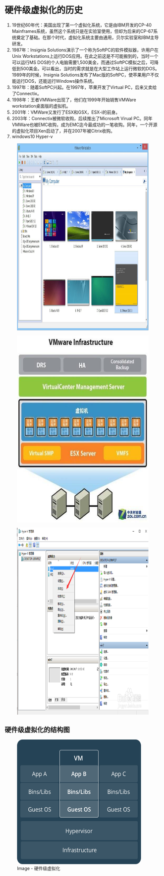 # 硬件级虚拟化的历史

1. 19世纪60年代：美国出现了第一个虚拟化系统，它是由IBM开发的CP-40 Mainframes系统，虽然这个系统只是在实验室使用，但却为后来的CP-67系统奠定了基础。在那个时代，虚拟化系统主要由通用，贝尔实验室和IBM主导研发。
2. 1987年：Insignia Solutions演示了一个称为SoftPC的软件模拟器，许用户在Unix Workstations上运行DOS应用。在此之前这是不可能搬到的，当时一个可以运行MS DOS的个人电脑需要1,500美金，而通过SoftPC模拟之后，可降低到500美金。可以看出，当时的需求就是在大型工作站上运行微软的DOS。1989年的时候，Insignia Solutions发布了Mac版的SoftPC，使苹果用户不仅能运行DOS，还能运行Windows操作系统。
3. 1997年：随着SoftPC兴起。在1997年，苹果开发了Virtual PC，后来又卖给了Connectix。
4. 1998年：王者VMWare出现了，他们在1999年开始销售VMWare workstation桌面版的虚拟机。
5. 2001年：VMWare又发行了ESX和GSX，ESX-i的前身。
6. 2003年：Connectix被微软收购，后续推出了Microsoft Virual PC。同年VMWare也被EMC收购，成为EMC迄今最成功的一笔收购。同年，一个开源的虚拟化项目Xen启动了，并在2007年被Citrix收购。
7. windows10 Hyper-v

<figure>
    <img src="/assets/vmCtrl.jpeg" width="600" height="600"  alt="">
    <figcaption></figcaption>
</figure>
<figure>
    <img src="/assets/v-center.jpeg" width="600" height="600"  alt="">
    <figcaption></figcaption>
</figure>
<figure>
    <img src="/assets/hyper-v.jpg" width="600" height="600"  alt="">
    <figcaption></figcaption>
</figure>

## 硬件级虚拟化的结构图

<figure>
    <img src="/assets/VirtualMachines.png" width="400" height="400"  alt="硬件级虚拟化">
    <figcaption>Image - 硬件级虚拟化</figcaption>
</figure>



